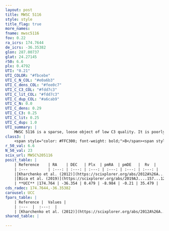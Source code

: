 ```yaml
---
layout: post
title: MWSC 5116
style: style
title_flag: true
more_names: 
fname: mwsc5116
fov: 0.22
ra_icrs: 174.7644
de_icrs: -36.35382
glon: 287.00737
glat: 24.27145
r50: 6.6
plx: 0.4792
UTI: "0.21"
UTI_COLOR: "#fbcebe"
UTI_C_N_COL: "#e0a6b3"
UTI_C_dens_COL: "#fee0c7"
UTI_C_C3_COL: "#fdd7c3"
UTI_C_lit_COL: "#fdd7c3"
UTI_C_dup_COL: "#a6cab9"
UTI_C_N: 0.0
UTI_C_dens: 0.29
UTI_C_C3: 0.25
UTI_C_lit: 0.25
UTI_C_dup: 1.0
UTI_summary: |
    MWSC 5116 is a sparse, loose object of low C3 quality. It is poorly studied in the literature, with no articles listed in the last 6 years.<br><br><span style="color: #99180f; font-weight: bold;">Warning: </span>contains less than 25 stars with <i>P>0.5</i> estimated.
class3: |
    <span style="color: #FFC300; font-weight: bold;">B</span><span style="color: purple; font-weight: bold;">D</span>
r_50_val: 6.6
N_50_val: 23
scix_url: MWSC%205116
posit_table: |
    | Reference    | RA    | DEC   | Plx  | pmRA  | pmDE   |  Rv  |
    | :---         | :---: | :---: | :---: | :---: | :---: | :---: |
    |[Kharchenko et al. (2012)](https://scixplorer.org/abs/2012A%26A...543A.156K) | 174.773 | -36.34 | -- | -9.94 | 5.21 | -- |
    |[Bica et al. (2019)](https://scixplorer.org/abs/2019AJ....157...12B) | 174.766 | -36.333 | -- | -- | -- | -- |
    | **UCC** |174.764 | -36.354 | 0.479 | -8.984 | -0.21 | 35.479 | 
cds_radec: 174.7644,-36.35382
carousel: UCC
fpars_table: |
    | Reference |  Values |
    | :---  |  :---:  |
    | [Kharchenko et al. (2012)](https://scixplorer.org/abs/2012A%26A...543A.156K) | `e_bv=0.156, distance=1622, log_age=9.515` |
shared_table: |
    
---
```

